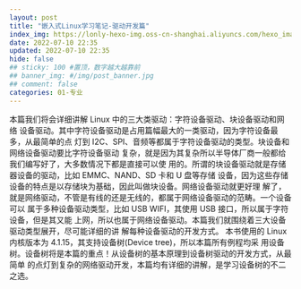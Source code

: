 ```yaml
---
layout: post
title: "嵌入式Linux学习笔记-驱动开发篇"
index_img: https://lonly-hexo-img.oss-cn-shanghai.aliyuncs.com/hexo_images/嵌入式Linux学习笔记/1654315471941.png
date: 2022-07-10 22:35
updated: 2022-07-10 22:35
hide: false
## sticky: 100 #置顶，数字越大越靠前
## banner_img: #/img/post_banner.jpg
## comment: false
categories: 01-专业
---
```


本篇我们将会详细讲解 Linux 中的三大类驱动：字符设备驱动、块设备驱动和网络
设备驱动。其中字符设备驱动是占用篇幅最大的一类驱动，因为字符设备最多，从最简单的点
灯到 I2C、SPI、音频等都属于字符设备驱动的类型。块设备和网络设备驱动要比字符设备驱动
复杂，就是因为其复杂所以半导体厂商一般都给我们编写好了，大多数情况下都是直接可以使
用的。所谓的块设备驱动就是存储器设备的驱动，比如 EMMC、NAND、SD 卡和 U 盘等存储
设备，因为这些存储设备的特点是以存储块为基础，因此叫做块设备。网络设备驱动就更好理
解了，就是网络驱动，不管是有线的还是无线的，都属于网络设备驱动的范畴。一个设备可以
属于多种设备驱动类型，比如 USB WIFI，其使用 USB 接口，所以属于字符设备，但是其又能
上网，所以也属于网络设备驱动。本篇我们就围绕着三大设备驱动类型展开，尽可能详细的讲
解每种设备驱动的开发方式。
本书使用的 Linux 内核版本为 4.1.15，其支持设备树(Device tree)，所以本篇所有例程均采
用设备树。设备树将是本篇的重点！从设备树的基本原理到设备树驱动的开发方式，从最简单
的点灯到复杂的网络驱动开发，本篇均有详细的讲解，是学习设备树的不二之选。

<!--more-->
